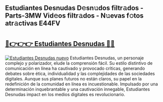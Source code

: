 ## Estudiantes Desnudas D𝚎sn𝚞dos filtr𝚊dos - Parts-3MW Vid𝚎os filtr𝚊dos - N𝚞evas f𝚘tos atr𝚊ctivas E44FV

# <h2><a href="http://mb5pdsd.tromn.icu/?c=Estudiantes+Desnudas">🔗👉👉👉 Estudiantes Desnudas 🔗🔗</a></h2>

[![Estudiantes Desnudas nuevo](https://i.imgur.com/pEAQMta.gif)](http://mb5pdsd.tromn.icu/?c=Estudiantes+Desnudas)
Estudiantes Desnudas, un personaje complejo y polarizador, elude la comprensión fácil. Su estilo distintivo de comunicación en línea ha cautivado y provocado críticas, generando debates sobre ética, individualidad y las complejidades de las sociedades digitales. Aunque sus planes futuros no están claros, su papel en la redefinición de la comunidad en línea es incuestionable. Impulsado por una determinación inquebrantable y una cautivación innegable, Estudiantes Desnudas impact en los medios digitales es revolucionario.
